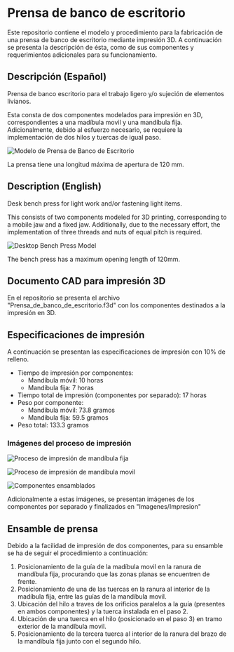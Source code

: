 # Prensa de banco de escritorio
Este repositorio contiene el modelo y procedimiento para la fabricación de una prensa de banco de escritorio mediante impresión 3D. A continuación se presenta la descripción de ésta, como de sus componentes y requerimientos adicionales para su funcionamiento.

## Descripción (Español)
Prensa de banco escritorio para el trabajo ligero y/o sujeción de elementos livianos.

Esta consta de dos componentes modelados para impresión en 3D, correspondientes a una madíbula movil y una mandíbula fija. Adicionalmente, debido al esfuerzo necesario, se requiere la implementación de dos hilos y tuercas de igual paso.

![Modelo de Prensa de Banco de Escritorio](/Imagenes/Prensa_de_banco.png)

La prensa tiene una longitud máxima de apertura de 120 mm. 

## Description (English)
Desk bench press for light work and/or fastening light items.

This consists of two components modeled for 3D printing, corresponding to a mobile jaw and a fixed jaw. Additionally, due to the necessary effort, the implementation of three threads and nuts of equal pitch is required.

![Desktop Bench Press Model](/Imagenes/Prensa_de_banco.png)

The bench press has a maximum opening length of 120mm.

## Documento CAD para impresión 3D
En el repositorio se presenta el archivo "Prensa_de_banco_de_escritorio.f3d" con los componentes destinados a la impresión en 3D.

## Especificaciones de impresión
A continuación se presentan las especificaciones de impresión con 10% de relleno.
+ Tiempo de impresión por componentes:
    + Mandíbula móvil: 10 horas
    + Mandíbula fija: 7 horas
+ Tiempo total de impresión (componentes por separado): 17 horas
+ Peso por componente:
    + Mandíbula móvil: 73.8 gramos
    + Mandíbula fija: 59.5 gramos
+ Peso total: 133.3 gramos

### Imágenes del proceso de impresión
![Proceso de impresión de mandíbula fija](Imagenes/Impresion/ImpresionMandibulaFija.JPG)

![Proceso de impresión de mandíbula movil](Imagenes/Impresion/ImpresionMandibulaMovil.JPG)

![Componentes ensamblados](Imagenes/Impresion/PrensaEnsamblada.jpg)

Adicionalmente a estas imágenes, se presentan imágenes de los componentes por separado y finalizados en "Imagenes/Impresion"

## Ensamble de prensa
Debido a la facilidad de impresión de dos componentes, para su ensamble se ha de seguir el procedimiento a continuación:

1. Posicionamiento de la guía de la madíbula movil en la ranura de mandíbula fija, procurando que las zonas planas se encuentren de frente.
2. Posicionamiento de una de las tuercas en la ranura al interior de la madíbula fija, entre las guías de la mandíbula movil.
3. Ubicación del hilo a traves de los orificios paralelos a la guía (presentes en ambos componentes) y la tuerca instalada en el paso 2.
4. Ubicación de una tuerca en el hilo (posicionado en el paso 3) en tramo exterior de la mandíbula movil.
5. Posicionamiento de la tercera tuerca al interior de la ranura del brazo de la mandíbula fija junto con el segundo hilo.